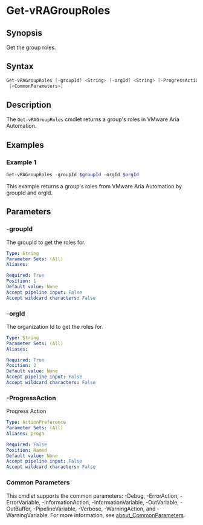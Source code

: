# Get-vRAGroupRoles

## Synopsis

Get the group roles.

## Syntax

```powershell
Get-vRAGroupRoles [-groupId] <String> [-orgId] <String> [-ProgressAction <ActionPreference>]
 [<CommonParameters>]
```

## Description

The `Get-vRAGroupRoles` cmdlet returns a group's roles in VMware Aria Automation.

## Examples

### Example 1

```powershell
Get-vRAGroupRoles -groupId $groupId -orgId $orgId
```

This example returns a group's roles from VMware Aria Automation by groupId and orgId.

## Parameters

### -groupId

The groupId to get the roles for.

```yaml
Type: String
Parameter Sets: (All)
Aliases:

Required: True
Position: 1
Default value: None
Accept pipeline input: False
Accept wildcard characters: False
```

### -orgId

The organization Id to get the roles for.

```yaml
Type: String
Parameter Sets: (All)
Aliases:

Required: True
Position: 2
Default value: None
Accept pipeline input: False
Accept wildcard characters: False
```

### -ProgressAction

Progress Action

```yaml
Type: ActionPreference
Parameter Sets: (All)
Aliases: proga

Required: False
Position: Named
Default value: None
Accept pipeline input: False
Accept wildcard characters: False
```

### Common Parameters

This cmdlet supports the common parameters: -Debug, -ErrorAction, -ErrorVariable, -InformationAction, -InformationVariable, -OutVariable, -OutBuffer, -PipelineVariable, -Verbose, -WarningAction, and -WarningVariable. For more information, see [about_CommonParameters](http://go.microsoft.com/fwlink/?LinkID=113216).
